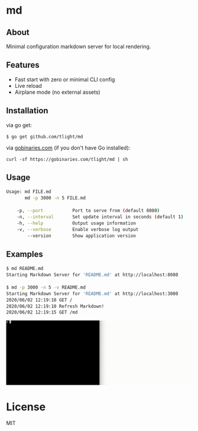 # md

## About

Minimal configuration markdown server for local rendering.

## Features

* Fast start with zero or minimal CLI config
* Live reload
* Airplane mode (no external assets)

## Installation

via go get:
```
$ go get github.com/tlight/md
```

via [gobinaries.com](https://gobinaries.com) (if you don't have Go installed):
```
curl -sf https://gobinaries.com/tlight/md | sh
```

## Usage

```sh
Usage: md FILE.md
       md -p 3000 -n 5 FILE.md

    -p, --port           Port to serve from (default 8080)
    -n, --interval       Set update interval in seconds (default 1)
    -h, --help           Output usage information
    -v, --verbose        Enable verbose log output
        --version        Show application version
```

## Examples
```sh
$ md README.md
Starting Markdown Server for 'README.md' at http://localhost:8080

$ md -p 3000 -n 5 -v README.md
Starting Markdown Server for 'README.md' at http://localhost:3000
2020/06/02 12:19:10 GET /
2020/06/02 12:19:10 Refresh Markdown!
2020/06/02 12:19:15 GET /md
```

![](https://raw.githubusercontent.com/tlight/md/master/md.gif)

# License

 MIT
